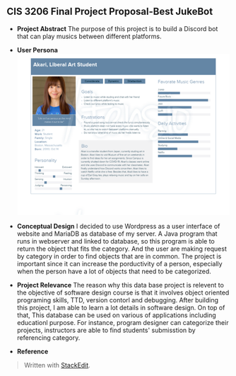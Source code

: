 ﻿## CIS 3206 Final Project Proposal-Best JukeBot

- **Project Abstract**
The purpose of this project is to build a Discord bot that can play musics between different platforms.

- **User Persona**
![](image/AkariUserPersona.png)

- **Conceptual Design**
I decided to use Wordpress as a user interface of website and MariaDB as database of my server. A Java program that runs in webserver and linked to database, so this program is able to return the object that fits the category. And the user are making request by category in order to find objects that are in common. The project is important since it can increase the porductivity of a person, especially when the person have a lot of objects that need to be categorized.

- **Project Relevance**
The reason why this data base project is relevent to the objective of software design course is that it involves object oriented programing skills, TTD, version contorl and debugging. After building this project, I am able to learn a lot details in software design. On top of that, This database can be used on various of applications including educationl purpose. For instance, program designer can categorize their projects, instructors are able to find students' submisstion by referencing category. 

- **Reference**

> Written with [StackEdit](https://stackedit.io/).
